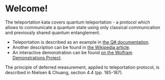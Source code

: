 ﻿# Welcome!

The teleportation kata covers quantum teleportation - a protocol which allows to communicate a quantum state
using only classical communication and previously shared quantum entanglement.

 - Teleportation is described as an example in [the Q# documentation](https://docs.microsoft.com/quantum/techniques/putting-it-all-together).
 - Another description can be found in [the Wikipedia article](https://en.wikipedia.org/wiki/Quantum_teleportation).
 - An interactive demonstration can be found [on the Wolfram Demonstrations Project](http://demonstrations.wolfram.com/QuantumTeleportation/).

The principle of deferred measurement, applied to teleportation protocol, is described in Nielsen & Chuang, section 4.4 (pp. 185-187).
